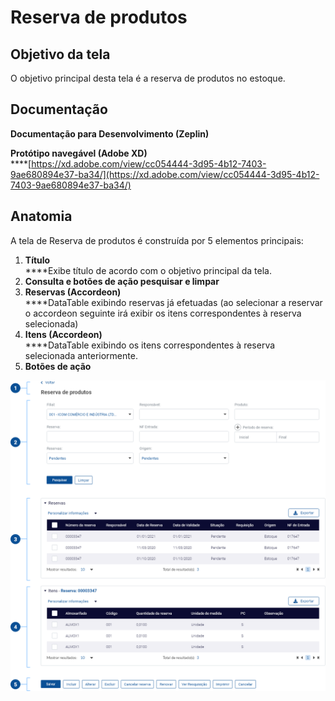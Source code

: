 # Reserva de produtos

## Objetivo da tela

O objetivo principal desta tela é a reserva de produtos no estoque.

## Documentação

**Documentação para Desenvolvimento (Zeplin)**

**Protótipo navegável (Adobe XD)**\
****[https://xd.adobe.com/view/cc054444-3d95-4b12-7403-9ae680894e37-ba34/](https://xd.adobe.com/view/cc054444-3d95-4b12-7403-9ae680894e37-ba34/)

## Anatomia

A tela de Reserva de produtos é construída por 5 elementos principais:

1. **Título**\
   ****Exibe título de acordo com o objetivo principal da tela.
2. **Consulta e botões de ação pesquisar e limpar**
3. **Reservas (Accordeon)**\
   ****DataTable exibindo reservas já efetuadas (ao selecionar a reservar o accordeon seguinte irá exibir os itens correspondentes à reserva selecionada)
4. **Itens (Accordeon)**\
   ****DataTable exibindo os itens correspondentes à reserva selecionada anteriormente.
5. **Botões de ação**

![](<../../.gitbook/assets/image (884).png>)
